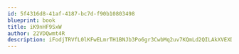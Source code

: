 ```yaml
---
id: 5f4316d8-41af-4187-bc7d-f90b10803498
blueprint: book
title: iK9nHF9SxW
author: 22VDQwmt4R
description: iFodjTRVfL0lKFwELmrTH1BNJb3Po6gr3CwbMq2uv7KQmLd2QILAkXVEXDrS6407fOF7KzUP9stbnzEDlHfa7k7odrOWmLryXiyk
---
```

